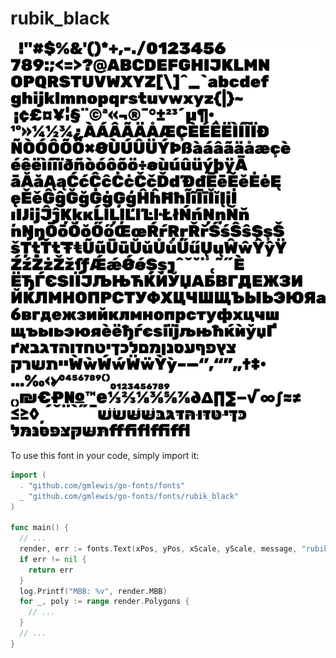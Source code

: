 # rubik_black

![rubik_black](rubik_black.png)

To use this font in your code, simply import it:

```go
import (
  . "github.com/gmlewis/go-fonts/fonts"
  _ "github.com/gmlewis/go-fonts/fonts/rubik_black"
)

func main() {
  // ...
  render, err := fonts.Text(xPos, yPos, xScale, yScale, message, "rubik_black", Center)
  if err != nil {
    return err
  }
  log.Printf("MBB: %v", render.MBB)
  for _, poly := range render.Polygons {
    // ...
  }
  // ...
}
```
